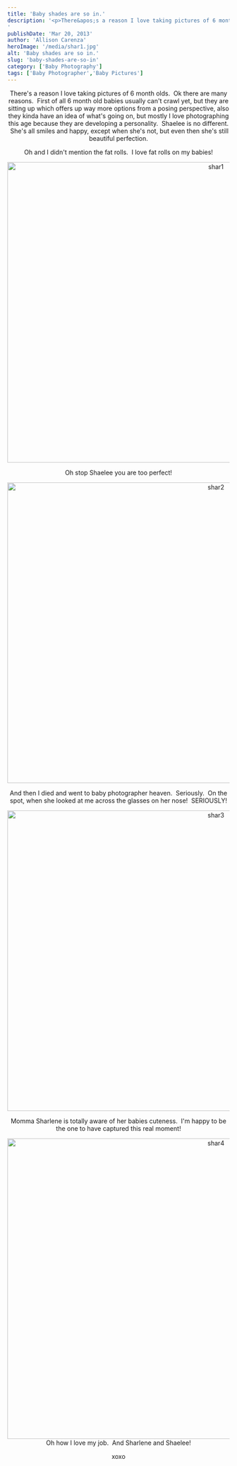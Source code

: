 ```yaml
---
title: 'Baby shades are so in.'
description: '<p>There&apos;s a reason I love taking pictures of 6 month olds.  Ok there are many reasons.  First of all 6 [&hellip;]</p>
'
publishDate: 'Mar 20, 2013'
author: 'Allison Carenza'
heroImage: '/media/shar1.jpg'
alt: 'Baby shades are so in.'
slug: 'baby-shades-are-so-in'
category: ['Baby Photography']
tags: ['Baby Photographer','Baby Pictures']
---
```


<p style="text-align: center;">
<p style="text-align: center;">There&apos;s a reason I love taking pictures of 6 month olds.  Ok there are many reasons.  First of all 6 month old babies usually can&apos;t crawl yet, but they are sitting up which offers up way more options from a posing perspective, also they kinda have an idea of what&apos;s going on, but mostly I love photographing this age because they are developing a personality.  Shaelee is no different.  She&apos;s all smiles and happy, except when she&apos;s not, but even then she&apos;s still beautiful perfection.</p>
<p style="text-align: center;">Oh and I didn&apos;t mention the fat rolls.  I love fat rolls on my babies!</p>
<p style="text-align: center;"><img class="aligncenter size-full wp-image-4733" alt="shar1" src="/media/shar1.jpg" width="930" height="680" srcset="/media/shar1.jpg 930w, /media/shar1-300x219.jpg 300w, /media/shar1-768x562.jpg 768w" sizes="(max-width: 930px) 100vw, 930px" /></p>
<p style="text-align: center;">Oh stop Shaelee you are too perfect!</p>
<p style="text-align: center;"><img class="aligncenter size-full wp-image-4734" alt="shar2" src="/media/shar2.jpg" width="930" height="680" srcset="/media/shar2.jpg 930w, /media/shar2-300x219.jpg 300w, /media/shar2-768x562.jpg 768w" sizes="(max-width: 930px) 100vw, 930px" /></p>
<p style="text-align: center;">And then I died and went to baby photographer heaven.  Seriously.  On the spot, when she looked at me across the glasses on her nose!  SERIOUSLY!</p>
<p style="text-align: center;"><img class="aligncenter size-full wp-image-4735" alt="shar3" src="/media/shar3.jpg" width="930" height="680" srcset="/media/shar3.jpg 930w, /media/shar3-300x219.jpg 300w, /media/shar3-768x562.jpg 768w" sizes="(max-width: 930px) 100vw, 930px" /></p>
<p style="text-align: center;">Momma Sharlene is totally aware of her babies cuteness.  I&apos;m happy to be the one to have captured this real moment!</p>
<p style="text-align: center;"><img class="aligncenter size-full wp-image-4736" alt="shar4" src="/media/shar4.jpg" width="930" height="680" srcset="/media/shar4.jpg 930w, /media/shar4-300x219.jpg 300w, /media/shar4-768x562.jpg 768w" sizes="(max-width: 930px) 100vw, 930px" />Oh how I love my job.  And Sharlene and Shaelee!</p>
<p style="text-align: center;">xoxo</p>

